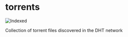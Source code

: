 torrents 
========
![Indexed](https://img.shields.io/badge/indexed-51181-blue)

Collection of torrent files discovered in the DHT network
